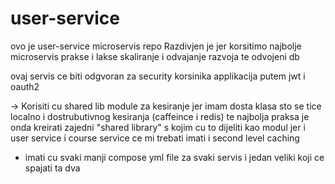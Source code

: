 # user-service


ovo je user-service microservis repo
Razdivjen je jer korsitimo najbolje microservis prakse i lakse skaliranje i odvajanje razvoja te odvojeni db

ovaj servis ce biti odgvoran za security korsinika applikacija putem jwt i oauth2


 -> Korisiti cu shared lib module za kesiranje jer imam dosta klasa sto se tice localno i dostrubutivnog kesiranja (caffeince i redis) te najbolja praksa je
    onda kreirati zajedni "shared library" s kojim cu to dijeliti kao modul jer i user service i course service ce mi trebati imati i second level caching

- imati cu svaki manji compose yml file za svaki servis i jedan veliki koji ce spajati ta dva 

